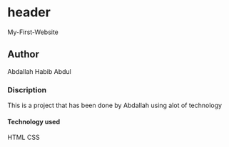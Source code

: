 # header
My-First-Website
## Author
Abdallah Habib Abdul
### Discription
This is a project that has been done by Abdallah using alot of technology
#### Technology used
HTML
CSS
